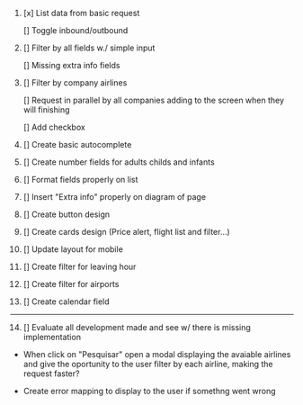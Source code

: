 1. [x] List data from basic request

   [] Toggle inbound/outbound

2. [] Filter by all fields w./ simple input

   [] Missing extra info fields

3. [] Filter by company airlines

   [] Request in parallel by all companies adding to the screen when they will finishing

   [] Add checkbox

4. [] Create basic autocomplete

5. [] Create number fields for adults childs and infants

6. [] Format fields properly on list

7. [] Insert "Extra info" properly on diagram of page

8. [] Create button design

9. [] Create cards design (Price alert, flight list and filter...)

10. [] Update layout for mobile

11. [] Create filter for leaving hour

12. [] Create filter for airports

13. [] Create calendar field

---

14. [] Evaluate all development made and see w/ there is missing implementation

- When click on "Pesquisar" open a modal displaying the avaiable airlines and give the oportunity to the user filter by each airline, making the request faster?

- Create error mapping to display to the user if somethng went wrong
